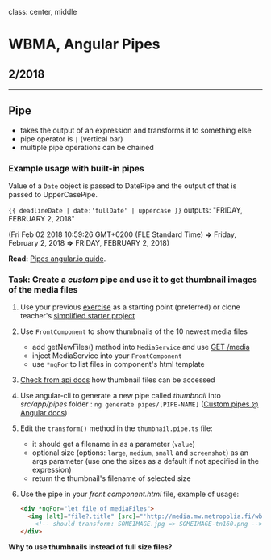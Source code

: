 class: center, middle

# WBMA, Angular Pipes

## 2/2018

---

## Pipe

- takes the output of an expression and transforms it to something else
- pipe operator is `|` (vertical bar)
- multiple pipe operations can be chained

### Example usage with built-in pipes

Value of a `Date` object is passed to DatePipe and the output of that is passed to UpperCasePipe.

`{{ deadlineDate | date:'fullDate' | uppercase }}` outputs: "FRIDAY, FEBRUARY 2, 2018"

 (Fri Feb 02 2018 10:59:26 GMT+0200 (FLE Standard Time) **=>** Friday, February 2, 2018 **=>** FRIDAY, FEBRUARY 2, 2018)

**Read:** [Pipes angular.io guide](https://angular.io/docs/ts/latest/guide/pipes.html).

### Task: Create a _custom_ pipe and use it to get thumbnail images of the media files

1. Use your previous [exercise](w3-upload.md) as a starting point (preferred) or clone teacher's [simplified starter project](https://github.com/wbma/pipe-starter)
1. Use `FrontComponent` to show thumbnails of the 10 newest media files
    - add getNewFiles() method into `MediaService` and use [GET /media](http://media.mw.metropolia.fi/wbma/docs/#api-Media-GetMediaFiles)
    - inject MediaService into your `FrontComponent`
    - use `*ngFor` to list files in component's html template
1. [Check from api docs](http://media.mw.metropolia.fi/wbma/docs/#api-Media-GetFile) how thumbnail files can be accessed
1. Use angular-cli to generate a new pipe called _thumbnail_ into _src/app/pipes_ folder : `ng generate pipes/[PIPE-NAME]` ([Custom pipes @ Angular docs](https://angular.io/guide/pipes#custom-pipes))
1. Edit the `transform()` method in the `thumbnail.pipe.ts` file:
    - it should get a filename in as a parameter (`value`)
    - optional size (options: `large`, `medium`, `small` and `screenshot`) as an args parameter (use one the sizes as a default if not specified in the expression)
    - return the thumbnail's filename of selected size
1. Use the pipe in your _front.component.html_ file, example of usage:

    ```html
    <div *ngFor="let file of mediaFiles">
      <img [alt]="file?.title" [src]="'http://media.mw.metropolia.fi/wbma/uploads/' + (file?.filename | thumbnail: 'small')">
        <!-- should transform: SOMEIMAGE.jpg => SOMEIMAGE-tn160.png -->
    </div>
    ```


  **Why to use thumbnails instead of full size files?**
